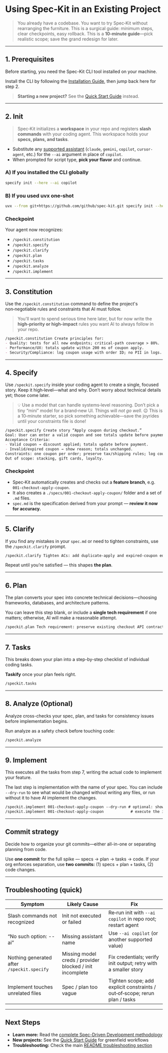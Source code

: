 # Using Spec‑Kit in an Existing Project

> You already have a codebase. You want to try Spec‑Kit without rearranging the furniture. This is a surgical guide: minimum steps, clear checkpoints, easy rollback. This is a **10‑minute guide**—pick realistic scope; save the grand redesign for later.

---

## 1. Prerequisites

Before starting, you need the Spec-Kit CLI tool installed on your machine.

Install the CLI by following the [Installation Guide](installation.md), then jump back here for step 2.

> **Starting a new project?** See the [Quick Start Guide](quickstart.md) instead.

---

## 2. Init

> Spec‑Kit initializes a **workspace** in your repo and registers **slash commands** with your coding agent. This workspace holds your **specs, plans, and tasks**.

* Substitute any [supported assistant](../README.md#-supported-ai-agents) (`claude`, `gemini`, `copilot`, `cursor-agent`, etc.) for the `--ai` argument in place of `copilot`.
* When prompted for script type, **pick your flavor** and continue.

### A) If you installed the CLI globally

```bash
specify init --here --ai copilot
```

### B) If you used uvx one‑shot

```bash
uvx --from git+https://github.com/github/spec-kit.git specify init --here --ai copilot
```

### Checkpoint

Your agent now recognizes:

- `/speckit.constitution`
- `/speckit.specify`
- `/speckit.clarify`
- `/speckit.plan`
- `/speckit.tasks`
- `/speckit.analyze`
- `/speckit.implement`

---

## 3. Constitution

Use the `/speckit.constitution` command to define the project's non‑negotiable rules and constraints that AI must follow.

> You'll want to spend serious time here later, but for now write the **high‑priority or high‑impact** rules you want AI to always follow in your repo.

```markdown
/speckit.constitution Create principles for:
- Quality: tests for all new endpoints; critical‑path coverage > 80%.
- Performance/UX: totals update within 200 ms of coupon apply.
- Security/Compliance: log coupon usage with order ID; no PII in logs.
```

---

## 4. Specify

Use `/speckit.specify` inside your coding agent to create a single, focused story. Keep it high‑level—what and why. Don’t worry about technical details yet; those come later.

> 💡 Use a model that can handle systems‑level reasoning. Don’t pick a tiny “mini” model for a brand‑new UI. Things will *not go well*. 😉
> This is a 10‑minute starter, so pick something achievable—save the joyrides until your constraints file is done!

```markdown
/speckit.specify Create story “Apply coupon during checkout.”
Goal: User can enter a valid coupon and see totals update before payment.
Acceptance Criteria:
- Valid coupon → discount applied; totals update before payment.
- Invalid/expired coupon → show reason; totals unchanged.
Constraints: one coupon per order; preserve tax/shipping rules; log coupon usage.
Out of scope: stacking, gift cards, loyalty.
```

### Checkpoint

* Spec‑Kit automatically creates and checks out a **feature branch**, e.g. `001-checkout-apply-coupon`.
* It also creates a `./specs/001-checkout-apply-coupon/` folder and a set of `.md` files.
* `spec.md` is the specification derived from your prompt — **review it now for accuracy.**

---

## 5. Clarify

If you find any mistakes in your `spec.md` or need to tighten constraints, use the `/speckit.clarify` prompt.

```markdown
/speckit.clarify Tighten ACs: add duplicate‑apply and expired‑coupon edge cases.
```

Repeat until you’re satisfied — this shapes **the plan**.

---

## 6. Plan

The plan converts your spec into concrete technical decisions—choosing frameworks, databases, and architecture patterns.

You can leave this step blank, or include a **single tech requirement** if one matters; otherwise, AI will make a reasonable attempt.

```markdown
/speckit.plan Tech requirement: preserve existing checkout API contract and return HTTP 422 for invalid coupons.
```

---

## 7. Tasks

This breaks down your plan into a step-by-step checklist of individual coding tasks.

**Taskify** once your plan feels right.

```markdown
/speckit.tasks
```

---

## 8. Analyze (Optional)

Analyze cross-checks your spec, plan, and tasks for consistency issues before implementation begins.

Run analyze as a safety check before touching code:

```markdown
/speckit.analyze
```

---

## 9. Implement

This executes all the tasks from step 7, writing the actual code to implement your feature.

The last step is implementation with the name of your spec. You can include `--dry-run` to see what would be changed without writing any files, or run without it to have AI implement the changes.

```markdown
/speckit.implement 001-checkout-apply-coupon --dry-run # optional: shows planned changes without executing
/speckit.implement 001-checkout-apply-coupon            # execute the implementation
```

---

## Commit strategy

Decide how to organize your git commits—either all-in-one or separating planning from code.

Use **one commit** for the full spike — specs → plan → tasks → code.
If your org enforces separation, use **two commits:** (1) specs + plan + tasks, (2) code changes.

---

## Troubleshooting (quick)

| Symptom                                    | Likely Cause                                             | Fix                                                                        |
| ------------------------------------------ | -------------------------------------------------------- | -------------------------------------------------------------------------- |
| Slash commands not recognized              | Init not executed or failed                              | Re‑run init with `--ai copilot` in repo root; restart agent                |
| “No such option: --ai”                     | Missing assistant name                                   | Use `--ai copilot` (or another supported value)                            |
| Nothing generated after `/speckit.specify` | Missing model creds / provider blocked / init incomplete | Fix credentials; verify init output; retry with a smaller story            |
| Implement touches unrelated files          | Spec / plan too vague                                    | Tighten scope; add explicit constraints / out‑of‑scope; rerun plan / tasks |

---

## Next Steps

- **Learn more:** Read the [complete Spec-Driven Development methodology](../spec-driven.md)
- **New projects:** See the [Quick Start Guide](quickstart.md) for greenfield workflows
- **Troubleshooting:** Check the main [README troubleshooting section](../README.md#-troubleshooting)
